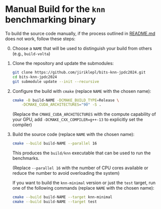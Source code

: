 # Manual Build for the `knn` benchmarking binary

To build the source code manually, if the process outlined in [README.md](../README.md) does not work, follow these steps:

0. Choose a `NAME` that will be used to distinguish your build from others (e.g., `build-volta`)

1. Clone the repository and update the submodules:

    ```bash
    git clone https://github.com/jiriklepl/bits-knn-jpdc2024.git
    cd bits-knn-jpdc2024
    git submodule update --init --recursive
    ```

2. Configure the build with `cmake` (replace `NAME` with the chosen name):

    ```bash
    cmake -B build-NAME -DCMAKE_BUILD_TYPE=Release \
        -DCMAKE_CUDA_ARCHITECTURES="90" -S .
    ```

    (Replace the `CMAKE_CUDA_ARCHITECTURES` with the compute capability of your GPU, add `-DCMAKE_CXX_COMPILER=g++-13` to explicitly set the compiler)

3. Build the source code (replace `NAME` with the chosen name):

    ```bash
    cmake --build build-NAME --parallel 16
    ```

    This produces the `build/knn` executable that can be used to run the benchmarks.

    (Replace `--parallel 16` with the number of CPU cores available or reduce the number to avoid overloading the system)

    If you want to build the `knn-minimal` version or just the `test` target, run one of the following commands (replace `NAME` with the chosen name):

    ```bash
    cmake --build build-NAME --target knn-minimal
    cmake --build build-NAME --target test
    ```
